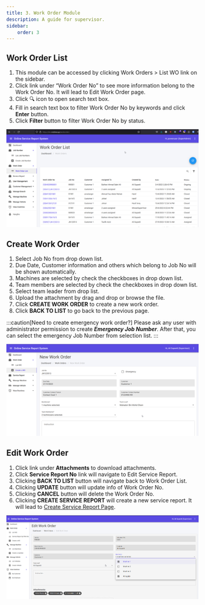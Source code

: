 ```yaml
---
title: 3. Work Order Module
description: A guide for supervisor.
sidebar:
    order: 3
---
```


## Work Order List

1. This module can be accessed by clicking Work Orders > List WO link on the sidebar.
2. Click link under “Work Order No” to see more information belong to the Work Order No. It will lead to Edit Work Order page.
3. Click 🔍 icon to open search text box.
4. Fill in search text box to filter Work Order No by keywords and click **Enter** button.
5. Click **Filter** button to filter Work Order No by status.

![Work Order List](../../../assets/admin/workorder/workorderist.png)

## Create Work Order

1. Select Job No from drop down list.
2. Due Date, Customer information and others which belong to Job No will be shown automatically.
3. Machines are selected by check the checkboxes in drop down list.
4. Team members are selected by check the checkboxes in drop down list.
5. Select team leader from drop list.
6. Upload the attachment by drag and drop or browse the file.
7. Click **CREATE WORK ORDER** to create a new work order.
8. Click **BACK TO LIST** to go back to the previous page.

:::caution[Need to create emergency work order?]
Please ask any user with administrator permission to create ***Emergency Job Number***. After that, you can select the emergency Job Number from selection list.
:::

![Create Work Order](../../../assets/supervisor/workorder/workordercreate.png)

## Edit Work Order

1. Click link under **Attachments** to download attachments.
2. Click **Service Report No** link will navigate to Edit Service Report.
3. Clicking **BACK TO LIST** button will navigate back to Work Order List.
4. Clicking **UPDATE** button will update info of Work Order No.
5. Clicking **CANCEL** button will delete the Work Order No.
6. Clicking **CREATE SERVICE REPORT** will create a new service report. It will lead to [Create Service Report Page](/supervisor/servicereport/).

![Edit Work Order](../../../assets/supervisor/workorder/opserv-supervisor-wo-edit.png)